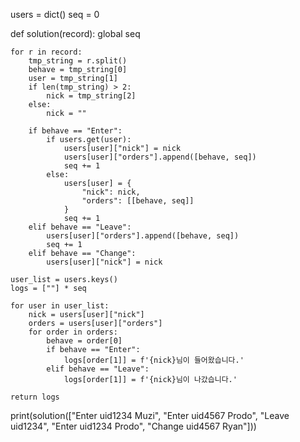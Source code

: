 users = dict()
seq = 0


def solution(record):
    global seq

    for r in record:
        tmp_string = r.split()
        behave = tmp_string[0]
        user = tmp_string[1]
        if len(tmp_string) > 2:
            nick = tmp_string[2]
        else:
            nick = ""

        if behave == "Enter":
            if users.get(user):
                users[user]["nick"] = nick
                users[user]["orders"].append([behave, seq])
                seq += 1
            else:
                users[user] = {
                    "nick": nick,
                    "orders": [[behave, seq]]
                }
                seq += 1
        elif behave == "Leave":
            users[user]["orders"].append([behave, seq])
            seq += 1
        elif behave == "Change":
            users[user]["nick"] = nick

    user_list = users.keys()
    logs = [""] * seq

    for user in user_list:
        nick = users[user]["nick"]
        orders = users[user]["orders"]
        for order in orders:
            behave = order[0]
            if behave == "Enter":
                logs[order[1]] = f'{nick}님이 들어왔습니다.'
            elif behave == "Leave":
                logs[order[1]] = f'{nick}님이 나갔습니다.'

    return logs

print(solution(["Enter uid1234 Muzi", "Enter uid4567 Prodo", "Leave uid1234", "Enter uid1234 Prodo", "Change uid4567 Ryan"]))